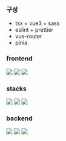 
### 구성
- tsx + vue3 + sass
- eslint + prettier
- vue-router
- pinia

### frontend
<img src="https://img.shields.io/badge/vue.ts-4FC08D?style=for-the-badge&logo=vuedotjs&logoColor=white"> <img src="https://img.shields.io/badge/tsnode-3178C6?style=for-the-badge&logo=tsnode&logoColor=white"> <img src="https://img.shields.io/badge/typescript-3178C6?style=for-the-badge&logo=typescript&logoColor=white">

### stacks
<img src="https://img.shields.io/badge/sass-CC6699?style=for-the-badge&logo=sass&logoColor=white"> <img src="https://img.shields.io/badge/eslint-4B32C3?style=for-the-badge&logo=eslint&logoColor=white"> <img src="https://img.shields.io/badge/prettier-F7B93E?style=for-the-badge&logo=prettier&logoColor=white">

### backend
<img src="https://img.shields.io/badge/node.js-339933?style=for-the-badge&logo=nodedotjs&logoColor=white">
<img src="https://img.shields.io/badge/amazon ec2-FF9900?style=for-the-badge&logo=amazonec2&logoColor=white">
<img src="https://img.shields.io/badge/docker-2496ED?style=for-the-badge&logo=docker&logoColor=white">

